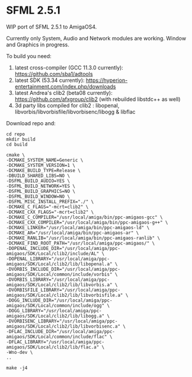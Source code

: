 # SFML 2.5.1
WIP port of SFML 2.5.1 to AmigaOS4.

Currently only System, Audio and Network modules are working. Window and Graphics in progress.

To build you need:

1. latest cross-compiler (GCC 11.3.0 currently): https://github.com/sba1/adtools
2. latest SDK (53.34 currently): https://hyperion-entertainment.com/index.php/downloads 
3. latest Andrea's clib2 (beta08 currently): https://github.com/afxgroup/clib2 (with rebuilded libstdc++ as well)
4. 3d party libs compiled for clib2 : libopenal, libvorbis/libvorbisfile/libvorbisenc/libogg & libflac


Download repo and:

```
cd repo
mkdir build
cd build

cmake \
-DCMAKE_SYSTEM_NAME=Generic \
-DCMAKE_SYSTEM_VERSION=1 \
-DCMAKE_BUILD_TYPE=Release \
-DBUILD_SHARED_LIBS=NO \
-DSFML_BUILD_AUDIO=YES \
-DSFML_BUILD_NETWORK=YES \
-DSFML_BUILD_GRAPHICS=NO \
-DSFML_BUILD_WINDOW=NO \
-DSFML_MISC_INSTALL_PREFIX="./" \
-DCMAKE_C_FLAGS="-mcrt=clib2" \
-DCMAKE_CXX_FLAGS="-mcrt=clib2" \
-DCMAKE_C_COMPILER="/usr/local/amiga/bin/ppc-amigaos-gcc" \
-DCMAKE_CXX_COMPILER="/usr/local/amiga/bin/ppc-amigaos-g++" \
-DCMAKE_LINKER="/usr/local/amiga/bin/ppc-amigaos-ld" \
-DCMAKE_AR="/usr/local/amiga/bin/ppc-amigaos-ar" \
-DCMAKE_RANLIB="/usr/local/amiga/bin/ppc-amigaos-ranlib" \
-DCMAKE_FIND_ROOT_PATH="/usr/local/amiga/ppc-amigaos/" \
-DOPENAL_INCLUDE_DIR="/usr/local/amiga/ppc-amigaos/SDK/Local/clib2/include/AL" \
-DOPENAL_LIBRARY="/usr/local/amiga/ppc-amigaos/SDK/Local/clib2/lib/libopenal.a" \
-DVORBIS_INCLUDE_DIR="/usr/local/amiga/ppc-amigaos/SDK/Local/common/include/vorbis" \
-DVORBIS_LIBRARY="/usr/local/amiga/ppc-amigaos/SDK/Local/clib2/lib/libvorbis.a" \
-DVORBISFILE_LIBRARY="/usr/local/amiga/ppc-amigaos/SDK/Local/clib2/lib/libvorbisfile.a" \
-DOGG_INCLUDE_DIR="/usr/local/amiga/ppc-amigaos/SDK/Local/common/include/ogg" \
-DOGG_LIBRARY="/usr/local/amiga/ppc-amigaos/SDK/Local/clib2/lib/libogg.a" \
-DVORBISENC_LIBRARY="/usr/local/amiga/ppc-amigaos/SDK/Local/clib2/lib/libvorbisenc.a" \
-DFLAC_INCLUDE_DIR="/usr/local/amiga/ppc-amigaos/SDK/Local/common/include/flac" \
-DFLAC_LIBRARY="/usr/local/amiga/ppc-amigaos/SDK/Local/clib2/lib/flac.a" \
-Wno-dev \
..

make -j4
```
